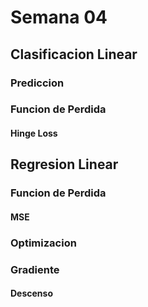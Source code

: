 # Semana 04

## Clasificacion Linear

### Prediccion

### Funcion de Perdida

#### Hinge Loss

## Regresion Linear

### Funcion de Perdida

#### MSE

### Optimizacion

### Gradiente

#### Descenso

